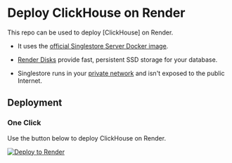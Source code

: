 # Deploy ClickHouse on Render

This repo can be used to deploy [ClickHouse] on Render.

* It uses the [official Singlestore Server Docker image](https://hub.docker.com/r/memsql/cluster-in-a-box).

* [Render Disks](https://render.com/docs/disks) provide fast, persistent SSD storage for your database.

* Singlestore runs in your [private network](https://render.com/docs/private-services) and isn't exposed to the public Internet.

## Deployment

### One Click

Use the button below to deploy ClickHouse on Render.

[![Deploy to Render](http://render.com/images/deploy-to-render-button.svg)](https://render.com/deploy)
